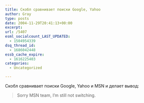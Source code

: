```yaml
---
title: Скобл сравнивает поиски Google, Yahoo
author: Gray
type: posts
date: 2004-11-29T20:41:13+00:00
excerpt:
url: /5407
esml_socialcount_LAST_UPDATED:
  - 1504954339
dsq_thread_id:
  - 1686042448
essb_cache_expire:
  - 1616225403
categories:
  - Uncategorized

---
```








Скобл сравнивает поиски Google, Yahoo и MSN и делает вывод:

> Sorry MSN team, I&#8217;m still not switching.